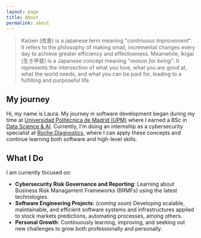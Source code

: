 ```yaml
---
layout: page
title: About
permalink: about
---
```


> Kaizen (改善) is a japanese term meaning "_continuous improvement_". It refers to the philosophy of making small, incremental changes every day to achieve greater efficiency and effectiveness. Meanwhile, Ikigai (生き甲斐) is a Japanese concept meaning "_reason for being_". It represents the intersection of what you love, what you are good at, what the world needs, and what you can be paid for, leading to a fulfilling and purposeful life.

## My journey

Hi, my name is Laura. My journey in software development began during my time at [Universidad Politécnica de Madrid (UPM)](https://www.upm.es/) where I earned a BSc in [Data Science & AI](https://www.fi.upm.es/?id=gcdia#:~:text=Caracter%C3%ADsticas%20destacadas%20El%20grado%20en%20Ciencia%20de%20Datos,la%20Ingenier%C3%ADa%20y%20de%20las%20T%C3%A9cnicas%20de%20Negocio). Currently, I'm doing an internship as a cybersecurity specialist at [Roche Diagnostics](https://www.roche.es/sobre-roche/roche-en-espana/roche-diagnostics), where I can apply these concepts and continue learning both software and high-level skills.

## What I Do

I am currently focused on:

* **Cybersecurity Risk Governance and Reporting**: Learning about Business Risk Managament Frameworks (BRMFs) using the latest technologies.
* **Software Engineering Projects**: (_coming soon_) Developing scalable, maintainable, and efficient software systems and infrastructures applied to stock markets predictions, automating processes, among others.
* **Personal Growth**: Continuously learning, improving, and seeking out new challenges to grow both professionally and personally.
